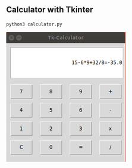 ## Calculator with Tkinter 

```
python3 calculator.py
```





![calculator.png](../assets/28/calc.png)
